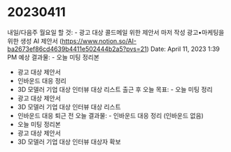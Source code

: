 # 20230411

내일/다음주 월요일 할 것: - 광고 대상 콜드메일 위한 제안서 마저 작성 광고•마케팅을 위한 생성 AI 제안서 (https://www.notion.so/AI-ba2673ef86cd4639b4411e502444b2a5?pvs=21) 
Date: April 11, 2023 1:39 PM
예상 결과물: - 오늘 미팅 정리본
- 광고 대상 제안서
- 인바운드 대응 정리
- 3D 모델러 기업 대상 인터뷰 대상 리스트
출근 후 오늘 목표: - 오늘 미팅 정리
- 광고 대상 제안서
- 3D 모델러 기업 대상 인터뷰 대상 리스트
- 인바운드 대응
퇴근 전 오늘 결과물: - 인바운드 대응 정리 (인바운드 없음)
- 오늘 미팅 정리본
- 광고 대상 제안서
- 3D 모델러 기업 대상 인터뷰 대상자 확보